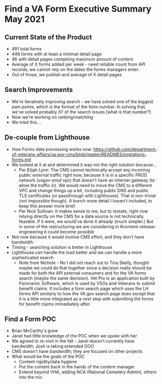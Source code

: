 # Find a VA Form Executive Summary May 2021
## Current State of the Product
- 491 total forms
- 446 forms with at least a minimal detail page
- 46 with detail pages containing maximum amount of content
- Average of X forms added per week - need reliable count from API records; we cannot rely on the dates the forms managers enter.
- Out of those, we publish and average of X detail pages

## Search Improvements
- We're iteratively improving search - we have solved one of the biggest pain points, which is the format of the form number.  In solving that, we've solved probably X? of the search issues [what is that number?]
- Now we're working on ranking/matching
- We tried this….

## De-couple from Lighthouse
- How Forms data processing works now: https://github.com/department-of-veterans-affairs/va.gov-cms/blob/master/READMES/migrations-forms.md
- We looked at it at and determined it was not the right solution because…
  - Per Elijah Lynn: The CMS cannot technically accept any incoming public external traffic right now, because it is in a specific PROD network (vagov-prod vpc) that doesn't have an internet gateway (to allow the traffic in). We would need to move the CMS to a different VPC and change things up a bit, including public DNS and public TLS certificates (or passthrough with Lighthouse). That is non-trivial (not impossible though). A bunch more detail I haven't included, to keep this answer more brief. 
  - Per Nick Sullivan: It makes sense to me, but to restate, right now relying directly on the CMS for a data source is not technically feasible. If it were, we would've done it already (much simpler.) But in some of the restructuring we are considering in #content-release-engineering it could become possible
- Not now because it would involve CMS effort, and they don't have bandwidth
- Timing - searching solution is better in Lighthouse 
- Lighthouse can handle the load better and we can handle a more sophisticated search
    - Note from Nichole - No I did not reach out to Tina Skelly, thought maybe we could do that together since a decision really should be made for both the API external consumers and for the VA forms search (maybe the same decision).
Vet Pro is an application built by Panoramic Software, which is used by VSOs and Veterans to submit benefit claims. It includes a form search page which uses the LH forms API similarly to how the VA.gov search page does except that it is a little more integrated as a next step with submitting the forms for benefit claims immediately after. 

## Find a Form POC
- Brian McCarthy's gone
- Janel had little knowledge of the POC when we spoke with her
- We agreed to re-visit in the fall - Janel doesn't currently have bandwidth; Josh is taking extended OOO
- CMS doesn't have bandwidth; they are focused on other projects
- What would be the goals of the POC
    - Content rigidity/data hygiene
    - Put the content back in the hands of the content manager
     - Extend beyond VHA, adding NCA (National Cemetery Admin), others into the mix
